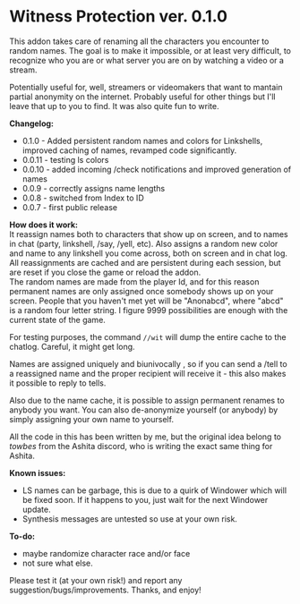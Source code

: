 # Witness Protection ver. 0.1.0

This addon takes care of renaming all the characters you encounter to random names. The goal is to make it impossible, or at least very difficult, to recognize who you are or what server you are on by watching a video or a stream.

Potentially useful for, well, streamers or videomakers that want to mantain partial anonymity on the internet. Probably useful for other things but I'll leave that up to you to find. It was also quite fun to write.

**Changelog:**
-  0.1.0 - Added persistent random names and colors for Linkshells, improved caching of names, revamped code significantly.  
- 0.0.11 - testing ls colors  
- 0.0.10 - added incoming /check notifications and improved generation of names  
-  0.0.9 - correctly assigns name lengths  
-  0.0.8 - switched from Index to ID  
-  0.0.7 - first public release  

**How does it work:**  
It reassign names both to characters that show up on screen, and to names in chat (party, linkshell, /say, /yell, etc). Also assigns a random new color and name to any linkshell you come across, both on screen and in chat log. All reassignments are cached and are persistent during each session, but are reset if you close the game or reload the addon.  
The random names are made from the player Id, and for this reason permanent names are only assigned once somebody shows up on your screen. People that you haven't met yet will be "Anonabcd", where "abcd" is a random four letter string. I figure 9999 possibilities are enough with the current state of the game.

For testing purposes, the command `//wit` will dump the entire cache to the chatlog. Careful, it might get long.

Names are assigned uniquely and biunivocally , so if you can send a /tell to a reassigned name and the proper recipient will receive it - this also makes it possible to reply to tells.

Also due to the name cache, it is possible to assign permanent renames to anybody you want. You can also de-anonymize yourself (or anybody) by simply assigning your own name to yourself.

All the code in this has been written by me, but the original idea belong to *towbes* from the Ashita discord, who is writing the exact same thing for Ashita.

**Known issues:**  
- LS names can be garbage, this is due to a quirk of Windower which will be fixed soon. If it happens to you, just wait for the next Windower update.
- Synthesis messages are untested so use at your own risk.

**To-do:**  
- maybe randomize character race and/or face  
- not sure what else.  

Please test it (at your own risk!) and report any suggestion/bugs/improvements. Thanks, and enjoy!
